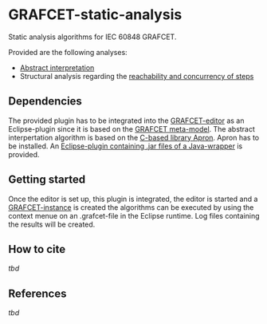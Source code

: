 # GRAFCET-static-analysis
Static analysis algorithms for IEC 60848 GRAFCET.

Provided are the following analyses:
* [Abstract interpretation](https://github.com/Project-AGRAFE/GRAFCET-static-analysis/blob/main/de.hsu.grafcet.staticAnalysis/src/de/hsu/grafcet/staticAnalysis/analysis/AbstractInterpreter.java)
* Structural analysis regarding the [reachability and concurrency of steps](https://github.com/Project-AGRAFE/GRAFCET-static-analysis/blob/main/de.hsu.grafcet.staticAnalysis/src/de/hsu/grafcet/staticAnalysis/analysis/StructuralConcurrencyAnalyzer.java)

## Dependencies
The provided plugin has to be integrated into the [GRAFCET-editor](https://github.com/Project-AGRAFE/GRAFCET-editor) as an Eclipse-plugin since it is based on the [GRAFCET meta-model](https://github.com/Project-AGRAFE/GRAFCET-meta-model).
The abstract interpertation algorithm is based on the [C-based library Apron](https://github.com/antoinemine/apron). Apron has to be installed. An [Eclipse-plugin containing .jar files of a Java-wrapper](https://github.com/Project-AGRAFE/GRAFCET-static-analysis/tree/main/de.hsu.grafcet.lib.apron) is provided.

## Getting started
Once the editor is set up, this plugin is integrated, the editor is started and a [GRAFCET-instance](https://github.com/Project-AGRAFE/GRAFCET-instances) is created the algorithms can be executed by using the context menue on an .grafcet-file in the Eclipse runtime. Log files containing the results will be created.

## How to cite
_tbd_

## References
_tbd_
